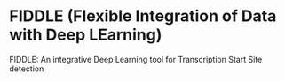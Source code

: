 # FIDDLE (Flexible Integration of Data with Deep LEarning)
FIDDLE: An integrative Deep Learning tool for Transcription Start Site detection

